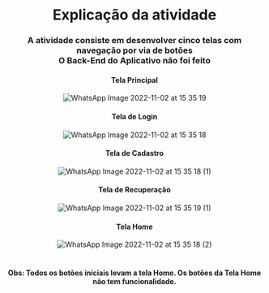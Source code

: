 <h1 align="center">Explicação da atividade</h1>

<h3 align="center">A atividade consiste em desenvolver cinco telas com navegação por via de botões<br>O Back-End do Aplicativo não foi feito</br></h3>

<div align="center">
  
  <h4>Tela Principal</h4>   
  
  ![WhatsApp Image 2022-11-02 at 15 35 19](https://user-images.githubusercontent.com/62157751/199596602-a28de1a3-afad-495d-b543-dcd1c2555df7.jpeg)
  
  <h4>Tela de Login</h4>   
  
  ![WhatsApp Image 2022-11-02 at 15 35 18](https://user-images.githubusercontent.com/62157751/199596808-8256a558-bcc6-42bf-b4b4-5b34aa00e9ba.jpeg)
  
  <h4>Tela de Cadastro</h4> 
  
  ![WhatsApp Image 2022-11-02 at 15 35 18 (1)](https://user-images.githubusercontent.com/62157751/199597053-98c823ae-d998-4c39-8ccf-f3e082936197.jpeg)

  <h4>Tela de Recuperação</h4>   
  
  ![WhatsApp Image 2022-11-02 at 15 35 19 (1)](https://user-images.githubusercontent.com/62157751/199596918-c1c46b19-8057-4bff-841f-3041ee67aaf6.jpeg)   
  
  <h4>Tela Home</h4>
  
  ![WhatsApp Image 2022-11-02 at 15 35 18 (2)](https://user-images.githubusercontent.com/62157751/199597225-23993b7f-3554-4a4c-8195-6f6e11bc96fc.jpeg)
  
  #
  
  <strong>Obs: Todos os botões iniciais levam a tela Home. Os botões da Tela Home não tem funcionalidade.</strong>

</div>
